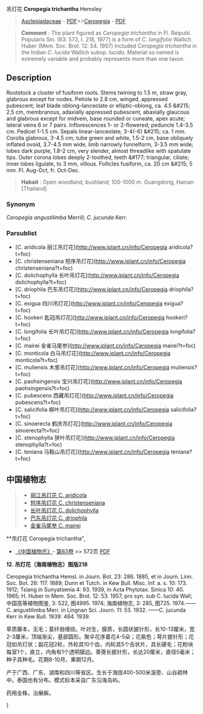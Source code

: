 吊灯花 **Ceropegia trichantha** Hemsley

> [Asclepiadaceae](http://www.iplant.cn/info/Asclepiadaceae?t=foc) - [PDF](http://www.iplant.cn/foc/pdf/Asclepiadaceae.pdf)>>[Ceropegia](http://www.iplant.cn/info/Ceropegia?t=foc) - [PDF](http://www.iplant.cn/foc/pdf/Ceropegia.pdf)

> **Comment** : 
> The plant figured as *Ceropegia trichantha* in Fl. Reipubl. Popularis Sin. (63: 573, t. 218, 1977) is a form of *C. longifolia* Wallich. Huber (Mem. Soc. Brot. 12: 54. 1957) included *Ceropegia trichantha* in the Indian *C. lucida* Wallich subsp. *lucida*. Material so named is extremely variable and probably represents more than one taxon.

## Description

Rootstock a cluster of fusiform roots. Stems twining to 1.5 m, straw gray, glabrous except for nodes. Petiole to 2.8 cm, winged, appressed pubescent; leaf blade oblong-lanceolate or elliptic-oblong, ca. 4.5 &amp;#215; 2.5 cm, membranous, adaxially appressed pubescent, abaxially glaucous and glabrous except for midvein, base rounded or cuneate, apex acute; lateral veins 6 or 7 pairs. Inflorescences 1- or 2-flowered; peduncle 1.4-3.5 cm. Pedicel 1-1.5 cm. Sepals linear-lanceolate, 3-4(-6) &amp;#215; ca. 1 mm. Corolla glabrous, 3-4.5 cm; tube green and white, 1.5-2 cm, base obliquely inflated ovoid, 3.7-4.5 mm wide, limb narrowly funnelform, 3-3.5 mm wide; lobes dark purple, 1.8-2 cm, very slender, almost threadlike with spatulate tips. Outer corona lobes deeply 2-toothed, teeth &amp;#177; triangular, ciliate; inner lobes ligulate, to 3 mm, villous. Follicles fusiform, ca. 20 cm &amp;#215; 5 mm. Fl. Aug-Oct, fr. Oct-Dec.

> **Habait** : 
> Open woodland, bushland; 100-1000 m. Guangdong, Hainan [Thailand]

### Synonym
*Ceropegia angustilimba* Merrill; *C. jucunda* Kerr.


### Parsublist

* [C.  aridicola  丽江吊灯花](http://www.iplant.cn/info/Ceropegia aridicola?t=foc)
* [C.  christenseniana  短序吊灯花](http://www.iplant.cn/info/Ceropegia christenseniana?t=foc)
* [C.  dolichophylla  长叶吊灯花](http://www.iplant.cn/info/Ceropegia dolichophylla?t=foc)
* [C.  driophila  巴东吊灯花](http://www.iplant.cn/info/Ceropegia driophila?t=foc)
* [C.  exigua  四川吊灯花](http://www.iplant.cn/info/Ceropegia exigua?t=foc)
* [C.  hookeri  匙冠吊灯花](http://www.iplant.cn/info/Ceropegia hookeri?t=foc)
* [C.  longifolia  长叶吊灯花](http://www.iplant.cn/info/Ceropegia longifolia?t=foc)
* [C.  mairei  金雀马尾参](http://www.iplant.cn/info/Ceropegia mairei?t=foc)
* [C.  monticola  白马吊灯花](http://www.iplant.cn/info/Ceropegia monticola?t=foc)
* [C.  muliensis  木里吊灯花](http://www.iplant.cn/info/Ceropegia muliensis?t=foc)
* [C.  paohsingensis  宝兴吊灯花](http://www.iplant.cn/info/Ceropegia paohsingensis?t=foc)
* [C.  pubescens  西藏吊灯花](http://www.iplant.cn/info/Ceropegia pubescens?t=foc)
* [C.  salicifolia  柳叶吊灯花](http://www.iplant.cn/info/Ceropegia salicifolia?t=foc)
* [C.  sinoerecta  鹤庆吊灯花](http://www.iplant.cn/info/Ceropegia sinoerecta?t=foc)
* [C.  stenophylla  狭叶吊灯花](http://www.iplant.cn/info/Ceropegia stenophylla?t=foc)
* [C.  teniana  马鞍山吊灯花](http://www.iplant.cn/info/Ceropegia teniana?t=foc)

## 中国植物志

> * [丽江吊灯花  C.  aridicola](Ceropegia-aridicola-丽江吊灯花.md)
> * [短序吊灯花  C.  christenseniana](Ceropegia-christenseniana-短序吊灯花.md)
> * [长叶吊灯花  C.  dolichophylla](Ceropegia-dolichophylla-长叶吊灯花.md)
> * [巴东吊灯花  C.  driophila](Ceropegia-driophila-巴东吊灯花.md)
> * [金雀马尾参  C.  mairei](Ceropegia-mairei-金雀马尾参.md)

**吊灯花 Ceropegia trichantha",


* [《中国植物志》](http://www.iplant.cn/frps)- [第63卷](http://www.iplant.cn/frps/vol/63) >> 572页 [PDF](http://www.iplant.cn/frps/pdf/63/572a.pdf)

**12. 吊灯花（海南植物志）图版218**

Ceropegia trichantha Hemsl. in Journ. Bot. 23: 286. 1885, et in Journ. Linn. Soc. Bot. 26: 117. 1889; Dunn et Tutch. in Kew Bull. Misc. Inf. a. s. 10: 173. 1912; Tsiang in Sunyatsenia 4: 93. 1939, in Acta Phytotax. Sinica 10: 40. 1965; H. Huber in Mem. Soc. Brot. 12: 53. 1957, pro syn. sub C. lucida Wall;中国高等植物图鉴, 3: 522, 图4995. 1974; 海南植物志, 3: 285, 图725. 1974.——C. angustilimba Merr. in Lingnan Sci. Journ. 11: 53. 1932. ——C. jucunda Kerr in Kew Bull. 1939: 464. 1939.

草质藤本，无毛；茎纤弱缠绕。叶对生，膜质，长圆状披针形，长10-13厘米，宽2-3厘米，顶端渐尖，基部圆形。聚伞花序着花4-5朵；花紫色；萼片披针形；花冠如吊灯状；副花冠2轮，外轮具10个齿，内轮具5个舌状片，具长硬毛；花粉块每室1个，直立，内角有1个透明膜边。蓇葖长披针形，长达20厘米，直径5毫米；种子具种毛。花期8-10月，果期12月。

产于广西、广东、湖南和四川等省区。生长于海拔400-500米溪旁、山谷疏林中。泰国也有分布。模式标本采自广东沿海岛屿。

药用全株，治癞癣。


}